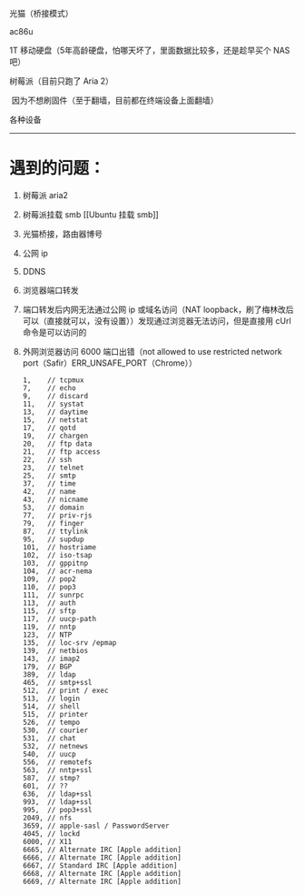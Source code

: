 光猫（桥接模式）

ac86u

1T 移动硬盘（5年高龄硬盘，怕哪天坏了，里面数据比较多，还是趁早买个 NAS 吧）

树莓派（目前只跑了 Aria 2）

​	因为不想刷固件（至于翻墙，目前都在终端设备上面翻墙）

各种设备


---

# 遇到的问题：

1. 树莓派 aria2

2. 树莓派挂载 smb [[Ubuntu 挂载 smb]]

3. 光猫桥接，路由器博号

4. 公网 ip

5. DDNS

6. 浏览器端口转发

7. 端口转发后内网无法通过公网 ip 或域名访问（NAT loopback，刷了梅林改后可以（直接就可以，没有设置））发现通过浏览器无法访问，但是直接用 cUrl 命令是可以访问的

8. 外网浏览器访问 6000 端口出错（not allowed to use restricted network port（Safir）ERR_UNSAFE_PORT（Chrome））

   ```
   1,    // tcpmux
   7,    // echo
   9,    // discard
   11,   // systat
   13,   // daytime
   15,   // netstat
   17,   // qotd
   19,   // chargen
   20,   // ftp data
   21,   // ftp access
   22,   // ssh
   23,   // telnet
   25,   // smtp
   37,   // time
   42,   // name
   43,   // nicname
   53,   // domain
   77,   // priv-rjs
   79,   // finger
   87,   // ttylink
   95,   // supdup
   101,  // hostriame
   102,  // iso-tsap
   103,  // gppitnp
   104,  // acr-nema
   109,  // pop2
   110,  // pop3
   111,  // sunrpc
   113,  // auth
   115,  // sftp
   117,  // uucp-path
   119,  // nntp
   123,  // NTP
   135,  // loc-srv /epmap
   139,  // netbios
   143,  // imap2
   179,  // BGP
   389,  // ldap
   465,  // smtp+ssl
   512,  // print / exec
   513,  // login
   514,  // shell
   515,  // printer
   526,  // tempo
   530,  // courier
   531,  // chat
   532,  // netnews
   540,  // uucp
   556,  // remotefs
   563,  // nntp+ssl
   587,  // stmp?
   601,  // ??
   636,  // ldap+ssl
   993,  // ldap+ssl
   995,  // pop3+ssl
   2049, // nfs
   3659, // apple-sasl / PasswordServer
   4045, // lockd
   6000, // X11
   6665, // Alternate IRC [Apple addition]
   6666, // Alternate IRC [Apple addition]
   6667, // Standard IRC [Apple addition]
   6668, // Alternate IRC [Apple addition]
   6669, // Alternate IRC [Apple addition]
   ```

   
